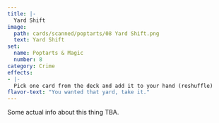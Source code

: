 ```yaml
---
title: |-
  Yard Shift
image: 
  path: cards/scanned/poptarts/08 Yard Shift.png
  text: Yard Shift
set:
  name: Poptarts & Magic
  number: 8
category: Crime
effects: 
- |-
  Pick one card from the deck and add it to your hand (reshuffle)
flavor-text: "You wanted that yard, take it."
---
```

Some actual info about this thing TBA.
